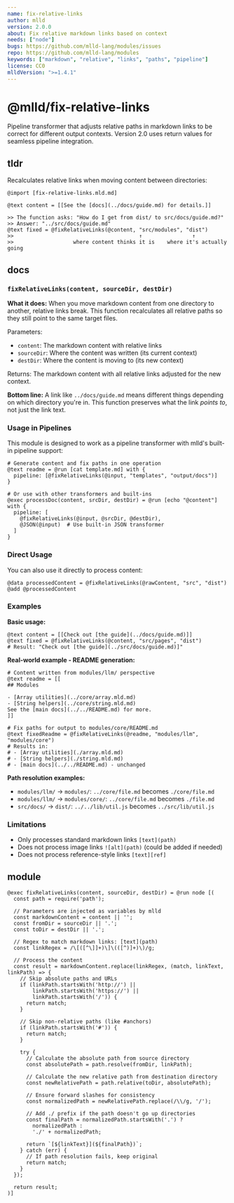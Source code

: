 ```yaml
---
name: fix-relative-links
author: mlld
version: 2.0.0
about: Fix relative markdown links based on context
needs: ["node"]
bugs: https://github.com/mlld-lang/modules/issues
repo: https://github.com/mlld-lang/modules
keywords: ["markdown", "relative", "links", "paths", "pipeline"]
license: CC0
mlldVersion: ">=1.4.1"
---
```


# @mlld/fix-relative-links

Pipeline transformer that adjusts relative paths in markdown links to be correct for different output contexts. Version 2.0 uses return values for seamless pipeline integration.

## tldr

Recalculates relative links when moving content between directories:

```mlld
@import [fix-relative-links.mld.md]

@text content = [[See the [docs](../docs/guide.md) for details.]]

>> The function asks: "How do I get from dist/ to src/docs/guide.md?"
>> Answer: "../src/docs/guide.md"
@text fixed = @fixRelativeLinks(@content, "src/modules", "dist")
>>                                        ↑                ↑
>>                   where content thinks it is    where it's actually going
```

## docs

### `fixRelativeLinks(content, sourceDir, destDir)`

**What it does:** When you move markdown content from one directory to another, relative links break. This function recalculates all relative paths so they still point to the same target files.

Parameters:
- `content`: The markdown content with relative links
- `sourceDir`: Where the content was written (its current context)
- `destDir`: Where the content is moving to (its new context)

Returns: The markdown content with all relative links adjusted for the new context.

**Bottom line:** A link like `../docs/guide.md` means different things depending on which directory you're in. This function preserves what the link *points to*, not just the link text.

### Usage in Pipelines

This module is designed to work as a pipeline transformer with mlld's built-in pipeline support:

```mlld
# Generate content and fix paths in one operation
@text readme = @run [cat template.md] with {
  pipeline: [@fixRelativeLinks(@input, "templates", "output/docs")]
}

# Or use with other transformers and built-ins
@exec processDoc(content, srcDir, destDir) = @run [echo "@content"] with {
  pipeline: [
    @fixRelativeLinks(@input, @srcDir, @destDir),
    @JSON(@input)  # Use built-in JSON transformer
  ]
}
```

### Direct Usage

You can also use it directly to process content:

```mlld
@data processedContent = @fixRelativeLinks(@rawContent, "src", "dist")
@add @processedContent
```

### Examples

**Basic usage:**
```mlld
@text content = [[Check out [the guide](../docs/guide.md)]]
@text fixed = @fixRelativeLinks(@content, "src/pages", "dist")
# Result: "Check out [the guide](../src/docs/guide.md)]"
```

**Real-world example - README generation:**
```mlld
# Content written from modules/llm/ perspective
@text readme = [[
## Modules

- [Array utilities](../core/array.mld.md)
- [String helpers](../core/string.mld.md)
See the [main docs](../../README.md) for more.
]]

# Fix paths for output to modules/core/README.md
@text fixedReadme = @fixRelativeLinks(@readme, "modules/llm", "modules/core")
# Results in:
# - [Array utilities](./array.mld.md)
# - [String helpers](./string.mld.md)
# - [main docs](../../README.md) - unchanged
```

**Path resolution examples:**
- `modules/llm/` → `modules/`: `../core/file.md` becomes `./core/file.md`
- `modules/llm/` → `modules/core/`: `../core/file.md` becomes `./file.md`
- `src/docs/` → `dist/`: `../../lib/util.js` becomes `../src/lib/util.js`

### Limitations

- Only processes standard markdown links `[text](path)`
- Does not process image links `![alt](path)` (could be added if needed)
- Does not process reference-style links `[text][ref]`

## module

```mlld-run
@exec fixRelativeLinks(content, sourceDir, destDir) = @run node [(
  const path = require('path');
  
  // Parameters are injected as variables by mlld
  const markdownContent = content || '';
  const fromDir = sourceDir || '.';
  const toDir = destDir || '.';
  
  // Regex to match markdown links: [text](path)
  const linkRegex = /\[([^\]]+)\]\(([^)]+)\)/g;
  
  // Process the content
  const result = markdownContent.replace(linkRegex, (match, linkText, linkPath) => {
    // Skip absolute paths and URLs
    if (linkPath.startsWith('http://') || 
        linkPath.startsWith('https://') || 
        linkPath.startsWith('/')) {
      return match;
    }
    
    // Skip non-relative paths (like #anchors)
    if (linkPath.startsWith('#')) {
      return match;
    }
    
    try {
      // Calculate the absolute path from source directory
      const absolutePath = path.resolve(fromDir, linkPath);
      
      // Calculate the new relative path from destination directory
      const newRelativePath = path.relative(toDir, absolutePath);
      
      // Ensure forward slashes for consistency
      const normalizedPath = newRelativePath.replace(/\\/g, '/');
      
      // Add ./ prefix if the path doesn't go up directories
      const finalPath = normalizedPath.startsWith('.') ? 
        normalizedPath : 
        './' + normalizedPath;
      
      return `[${linkText}](${finalPath})`;
    } catch (err) {
      // If path resolution fails, keep original
      return match;
    }
  });
  
  return result;
)]
```
